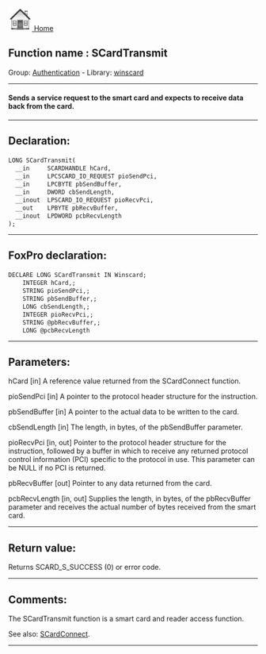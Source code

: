 [<img src="../../images/home.png"> Home ](https://github.com/VFPX/Win32API)  

## Function name : SCardTransmit
Group: [Authentication](../../functions_group.md#Authentication)  -  Library: [winscard](../../Libraries.md#winscard)  
***  


#### Sends a service request to the smart card and expects to receive data back from the card.
***  


## Declaration:
```foxpro  
LONG SCardTransmit(
  __in     SCARDHANDLE hCard,
  __in     LPCSCARD_IO_REQUEST pioSendPci,
  __in     LPCBYTE pbSendBuffer,
  __in     DWORD cbSendLength,
  __inout  LPSCARD_IO_REQUEST pioRecvPci,
  __out    LPBYTE pbRecvBuffer,
  __inout  LPDWORD pcbRecvLength
);  
```  
***  


## FoxPro declaration:
```foxpro  
DECLARE LONG SCardTransmit IN Winscard;
	INTEGER hCard,;
	STRING pioSendPci,;
	STRING pbSendBuffer,;
	LONG cbSendLength,;
	INTEGER pioRecvPci,;
	STRING @pbRecvBuffer,;
	LONG @pcbRecvLength  
```  
***  


## Parameters:
hCard [in] 
A reference value returned from the SCardConnect function.

pioSendPci [in] 
A pointer to the protocol header structure for the instruction.

pbSendBuffer [in] 
A pointer to the actual data to be written to the card. 

cbSendLength [in] 
The length, in bytes, of the pbSendBuffer parameter. 

pioRecvPci [in, out] 
Pointer to the protocol header structure for the instruction, followed by a buffer in which to receive any returned protocol control information (PCI) specific to the protocol in use. This parameter can be NULL if no PCI is returned.

pbRecvBuffer [out] 
Pointer to any data returned from the card. 

pcbRecvLength [in, out] 
Supplies the length, in bytes, of the pbRecvBuffer parameter and receives the actual number of bytes received from the smart card.  
***  


## Return value:
Returns SCARD_S_SUCCESS (0) or error code.  
***  


## Comments:

<!-- Anatoliy 
Purchase complete VFP solution.  
<a href="http://www.news2news.com/vfp/?solution=2&src=fn1143"><img src="../../images/acos3_270_48.png" width=270 height=48 border=0  vspace=5 hspace=5 alt="Download ACOS3 Class Library"></a>  
--> 

The SCardTransmit function is a smart card and reader access function.  
  
See also: [SCardConnect](../winscard/SCardConnect.md).  
  
***  


